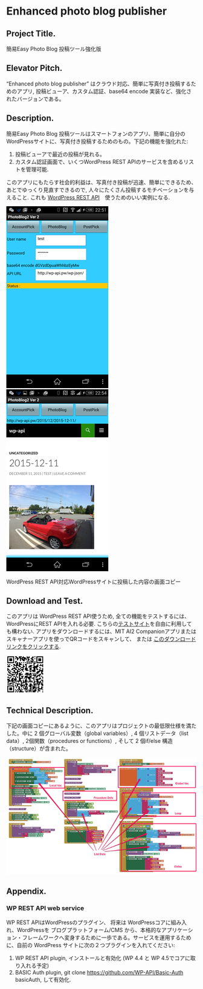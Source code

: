 # Enhanced photo blog publisher

## Project Title.
簡易Easy Photo Blog 投稿ツール強化版

## Elevator Pitch.
“Enhanced photo blog publisher” はクラウド対応、簡単に写真付き投稿するためのアプリ, 投稿ビューア、カスタム認証、base64 encode 実装など、強化されたバージョンである。

## Description.
簡易Easy Photo Blog 投稿ツールはスマートフォンのアプリ、簡単に自分のWordPressサイトに、写真付き投稿するためのもの。下記の機能を強化れた:
1.	投稿ビューアで最近の投稿が見れる。
2.	カスタム認証画面で、いくつWordPress REST APIのサービスを含めるリストを管理可能.

このアプリにもたらす社会的利益は、写真付き投稿が迅速、簡単にできるため、あとでゆっくり見直すできるので, 人々にたくさん投稿するモチベーションを与えること. これも [WordPress REST API](http://wp-api.org/)　使うためのいい実例になる.

![](./PhotoBlog2app.png)
![](./PhotoBlog2web.png)

WordPress REST API対応WordPressサイトに投稿した内容の画面コピー

## Download and Test.
このアプリは WordPress REST API使うため, 全ての機能をテストするには、WordPressにREST APIを入れる必要. こちらの[テストサイト](http://wp-api.pw/)を自由に利用しても構わない. アプリをダウンロードするには、MIT AI2 Companionアプリまたはスキャナーアプリを使っでQRコードをスキャンして、 または [このダウンロードリンクをクリックする](https://sites.google.com/site/chen420/my-apk/PhotoBlog%20%281%29.apk?attredirects=0&d=1).

<img src="./PhotoBlog2download.png" width="100">

## Technical Description.
下記の画面コピーにあるように、このアプリはプロジェクトの最低限仕様を満たした。中に 2 個グローバル変数（global variables）, 4 個リストデータ（list data）, 2個関数（procedures or functions）, そして 2 個if/else 構造（structure）が含まれた。

![](./PhotoBlog2blocks.png)

##   Appendix.

### WP REST API web service
WP REST APIはWordPressのプラグイン、 将来は WordPressコアに組み入れ、WordPressを ブログプラットフォーム/CMS から、本格的なアプリケーション・フレームワークへ変身するために一歩である。サービスを運用するために、自前の WordPress サイトに次の２つプラグインを入れてください:
1.	WP REST API plugin, インストールと有効化 (WP 4.4 と WP 4.5でコアに取り入れる予定)
2.	BASIC Auth plugin, git clone https://github.com/WP-API/Basic-Auth basicAuth, して有効化.

